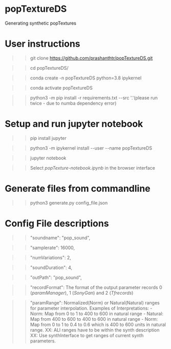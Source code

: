 # popTextureDS
Generating synthetic popTextures

# User instructions

  >> git clone https://github.com/prashanthtr/popTextureDS.git

  >> cd popTextureDS/

  >> conda create -n popTextureDS python=3.8 ipykernel

  >> conda activate popTextureDS

  >> python3 -m pip install -r requirements.txt --src '.'(please run twice - due to numba dependency error)

# Setup and run jupyter notebook

>> pip install jupyter

>> python3 -m ipykernel install --user --name popTextureDS

>> jupyter notebook

>> Select *popTexture-notebook.ipynb* in the browser interface

# Generate files from commandline

>> python3 generate.py config_file.json 

# Config File descriptions

>> "soundname": "pop_sound",

>> "samplerate": 16000,

>> "numVariations": 2,

>> "soundDuration": 4,

>> "outPath": "pop_sound",

>> "recordFormat": The format of the output parameter records  0 (*paramManager*), 1 (*SonyGan*) and 2 (*Tfrecords*)

>> "paramRange": Normalized(Norm) or Natural(Natural) ranges for parameter interpolation.
	Examples of Interpretations:
	- Norm: Map from 0 to 1 to 400 to 600 in natural range
	- Natural: Map from 400 to 600 to 400 to 600 in natural range
	- Norm: Map from 0 to 1 to 0.4 to 0.6 which is 400 to 600 units in natural range.
	XX: ALl ranges have to be within the synth description
	XX: Use synthInterface to get ranges of current synth parameters.
